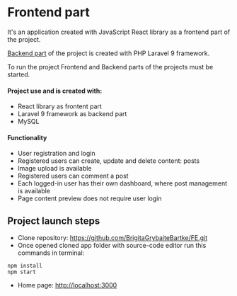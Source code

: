 # Frontend part

It's an application created with JavaScript React library as a frontend part of the project. 

[Backend part](https://github.com/BrigitaGrybaiteBartke/BE.git) of the project is created with PHP Laravel 9 framework.

To run the project Frontend and Backend parts of the projects must be started.

#### Project use and is created with:
* React library as frontent part
* Laravel 9 framework as backend part
* MySQL

#### Functionality
* User registration and login
* Registered users can create, update and delete content: posts
* Image upload is available
* Registered users can comment a post
* Each logged-in user has their own dashboard, where post management is available
* Page content preview does not require user login

## Project launch steps
* Clone repository: https://github.com/BrigitaGrybaiteBartke/FE.git
* Once opened cloned app folder with source-code editor run this commands in terminal: 

```
npm install
npm start
```

* Home page: [http://localhost:3000]([http://localhost:3000)
